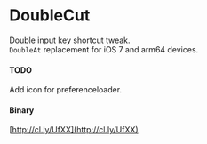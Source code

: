 # DoubleCut
Double input key shortcut tweak.    
`DoubleAt` replacement for iOS 7 and arm64 devices.

#### TODO
Add icon for preferenceloader.

#### Binary
[http://cl.ly/UfXX](http://cl.ly/UfXX)
